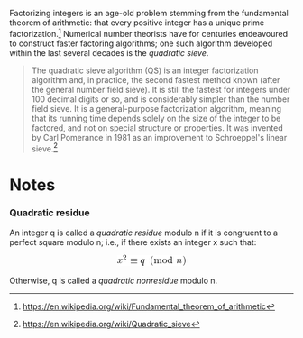<style>
.center {
    width: 100%;
    text-align: center;
}
</style>

Factorizing integers is an age-old problem stemming from
the fundamental theorem of arithmetic:
that every positive integer has a unique prime factorization.[^fta]
Numerical number theorists have for centuries endeavoured to construct faster factoring algorithms;
one such algorithm developed within the last several decades is the *quadratic sieve*.

> The quadratic sieve algorithm (QS) is an integer factorization algorithm and, in practice, the
> second fastest method known (after the general number field sieve). It is still the fastest for
> integers under 100 decimal digits or so, and is considerably simpler than the number field sieve.
> It is a general-purpose factorization algorithm, meaning that its running time depends solely on
> the size of the integer to be factored, and not on special structure or properties. It was
> invented by Carl Pomerance in 1981 as an improvement to Schroeppel's linear sieve.[^qs]

[^fta]: https://en.wikipedia.org/wiki/Fundamental_theorem_of_arithmetic
[^qs]: https://en.wikipedia.org/wiki/Quadratic_sieve

# Notes

### Quadratic residue

An integer q is called a *quadratic residue* modulo n if it is congruent to a perfect square modulo n;
i.e., if there exists an integer x such that:

<div class="center"><img src="./img/01.png"></img></div>

Otherwise, q is called a *quadratic nonresidue* modulo n.

